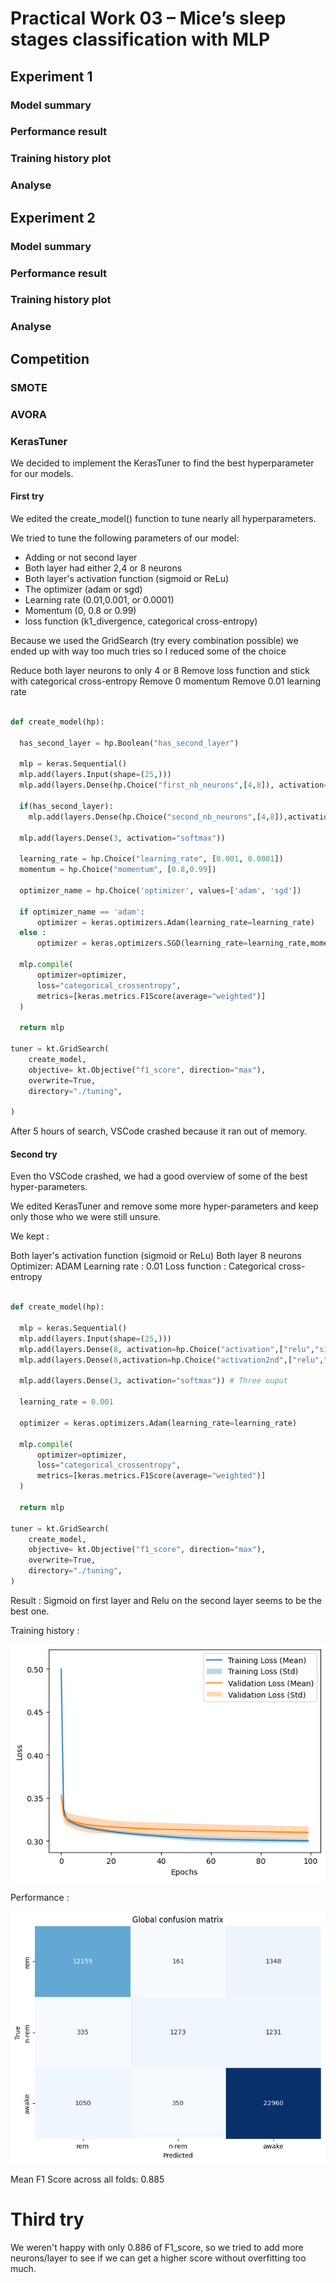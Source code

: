 # Practical Work 03 – Mice’s sleep stages classification with MLP


## Experiment 1

### Model summary

### Performance result

### Training history plot

### Analyse

## Experiment 2

### Model summary

### Performance result

### Training history plot

### Analyse

## Competition


### SMOTE

### AVORA

### KerasTuner

We decided to implement the KerasTuner to find the best hyperparameter for our models. 


#### First try

We edited the create_model() function to tune nearly all hyperparameters.




We tried to tune the following parameters of our model:

- Adding or not second layer
- Both layer had either 2,4 or 8 neurons
- Both layer's activation function (sigmoid or ReLu)
- The optimizer (adam or sgd)
- Learning rate (0.01,0.001, or 0.0001)
- Momentum (0, 0.8 or 0.99)
- loss function (k1_divergence, categorical cross-entropy)

Because we used the GridSearch (try every combination possible) we ended up with way too much tries
so I reduced some of the choice

Reduce both layer neurons to only 4 or 8
Remove loss function and stick with categorical cross-entropy
Remove 0 momentum
Remove 0.01 learning rate

```python

def create_model(hp):
 
  has_second_layer = hp.Boolean("has_second_layer")

  mlp = keras.Sequential()
  mlp.add(layers.Input(shape=(25,)))
  mlp.add(layers.Dense(hp.Choice("first_nb_neurons",[4,8]), activation=hp.Choice("activation",["relu","sigmoid"])))
  
  if(has_second_layer):
    mlp.add(layers.Dense(hp.Choice("second_nb_neurons",[4,8]),activation=hp.Choice("activation2nd",["relu","sigmoid"])))
           
  mlp.add(layers.Dense(3, activation="softmax"))
  
  learning_rate = hp.Choice("learning_rate", [0.001, 0.0001])
  momentum = hp.Choice("momentum", [0.8,0.99])
 
  optimizer_name = hp.Choice('optimizer', values=['adam', 'sgd'])

  if optimizer_name == 'adam':
      optimizer = keras.optimizers.Adam(learning_rate=learning_rate)
  else :
      optimizer = keras.optimizers.SGD(learning_rate=learning_rate,momentum=momentum)
 
  mlp.compile(
      optimizer=optimizer,
      loss="categorical_crossentropy",
      metrics=[keras.metrics.F1Score(average="weighted")]
  )

  return mlp

tuner = kt.GridSearch(
    create_model,
    objective= kt.Objective("f1_score", direction="max"),
    overwrite=True,
    directory="./tuning",

)

```
After 5 hours of search, VSCode crashed because it ran out of memory. 


#### Second try

Even tho VSCode crashed, we had a good overview of some of the best hyper-parameters.

We edited KerasTuner and remove some more hyper-parameters and keep only those who we were still unsure.

We kept : 

Both layer's activation function (sigmoid or ReLu)
Both layer 8 neurons 
Optimizer: ADAM
Learning rate : 0.01
Loss function : Categorical cross-entropy


```python

def create_model(hp):

  mlp = keras.Sequential()
  mlp.add(layers.Input(shape=(25,)))
  mlp.add(layers.Dense(8, activation=hp.Choice("activation",["relu","sigmoid"])))
  mlp.add(layers.Dense(8,activation=hp.Choice("activation2nd",["relu","sigmoid"])))
           
  mlp.add(layers.Dense(3, activation="softmax")) # Three ouput
  
  learning_rate = 0.001

  optimizer = keras.optimizers.Adam(learning_rate=learning_rate)
 
  mlp.compile(
      optimizer=optimizer,
      loss="categorical_crossentropy",
      metrics=[keras.metrics.F1Score(average="weighted")]
  )

  return mlp

tuner = kt.GridSearch(
    create_model,
    objective= kt.Objective("f1_score", direction="max"),
    overwrite=True,
    directory="./tuning",
)

```

Result : Sigmoid on first layer and Relu on the second layer seems to be the best one.

Training history : 

![](./images/th_2layer_sigmo+relu.png)

Performance :

![](./images/cm_2layer_sigmo+relu.png)


Mean F1 Score across all folds: 0.885


# Third try

We weren't happy with only 0.886 of F1_score, so we tried to add more neurons/layer to see if we can get a higher score without overfitting too much.